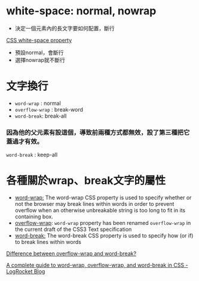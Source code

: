 # white-space: normal, nowrap
- 決定一個元素內的長文字要如何配置，斷行

[CSS white-space property](https://www.w3schools.com/cssref/pr_text_white-space.asp)

- 預設normal，會斷行
- 選擇nowrap就不斷行

# 文字換行

- `word-wrap` : normal
- `overflow-wrap` : break-word
- `word-break`: break-all

### 因為他的父元素有設這個，導致前兩種方式都無效，設了第三種把它蓋過才有效。
`word-break` : keep-all

# 各種關於wrap、break文字的屬性

- [word-wrap:](https://developer.mozilla.org/en-US/docs/Web/CSS/word-wrap) The word-wrap CSS property is used to specify whether or not the browser may break lines within words in order to prevent overflow when an otherwise unbreakable string is too long to fit in its containing box.
- [overflow-wrap](https://developer.mozilla.org/en-US/docs/Web/CSS/overflow-wrap): `word-wrap` property has been renamed `overflow-wrap` in the current draft of the CSS3 Text specification
- [word-break:](https://developer.mozilla.org/en-US/docs/Web/CSS/word-break) The word-break CSS property is used to specify how (or if) to break lines within words

[Difference between overflow-wrap and word-break?](https://stackoverflow.com/questions/17259916/difference-between-overflow-wrap-and-word-break)

[A complete guide to word-wrap, overflow-wrap, and word-break in CSS - LogRocket Blog](https://blog.logrocket.com/complete-guide-word-wrap-overflow-wrap-word-break-css/)

